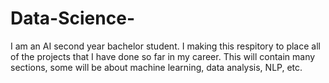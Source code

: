 # Data-Science-
I am an AI second year bachelor student. I making this respitory to place all of the projects that I have done so far in my career. 
This will contain many sections, some will be about machine learning, data analysis, NLP, etc.
